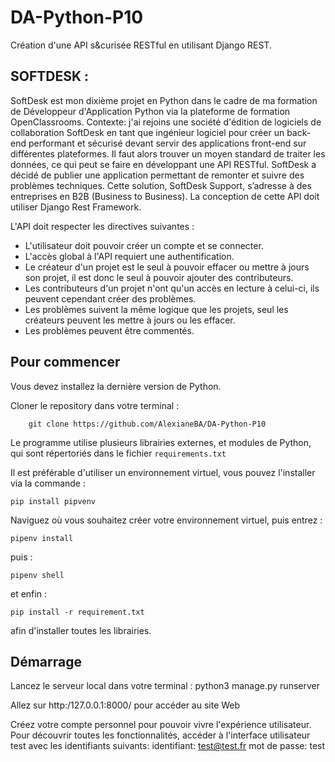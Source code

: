 # DA-Python-P10

Création d'une API s&curisée RESTful en utilisant Django REST.



## SOFTDESK :

SoftDesk est mon dixième projet en Python dans le cadre de ma formation de Développeur d'Application Python via la plateforme de formation OpenClassrooms.
Contexte:  j'ai rejoins une société d'édition de logiciels de collaboration SoftDesk en tant que ingénieur logiciel pour créer un back-end performant et sécurisé devant servir des applications front-end sur différentes plateformes. 
Il faut alors trouver un moyen standard de traiter les données, ce qui peut se faire en développant une API RESTful. 
SoftDesk a décidé de publier une application permettant de remonter et suivre des problèmes techniques. Cette solution, SoftDesk Support, s’adresse à des entreprises en B2B (Business to Business).
La conception de cette API doit utiliser Django Rest Framework.

L'API doit respecter les directives suivantes :

- L'utilisateur doit pouvoir créer un compte et se connecter.
- L'accès global à l'API requiert une authentification.
- Le créateur d'un projet est le seul à pouvoir effacer ou mettre à jours son projet, il est donc le seul à pouvoir ajouter des contributeurs.
- Les contributeurs d'un projet n'ont qu'un accès en lecture à celui-ci, ils peuvent cependant créer des problèmes.
- Les problèmes suivent la même logique que les projets, seul les créateurs peuvent les mettre à jours ou les effacer.
- Les problèmes peuvent être commentés.

## Pour commencer
Vous devez installez la dernière version de Python.

Cloner le repository dans votre terminal :

```
    git clone https://github.com/AlexianeBA/DA-Python-P10
```

Le programme utilise plusieurs librairies externes, et modules de Python, qui sont répertoriés dans le fichier ```requirements.txt```


Il est préférable d'utiliser un environnement virtuel, vous pouvez l'installer via la commande :  
```
pip install pipvenv
```
Naviguez où vous souhaitez créer votre environnement virtuel, puis entrez :

```
pipenv install
```
puis :
```
pipenv shell
```
et enfin :

```
pip install -r requirement.txt
```
afin d'installer toutes les librairies.

## Démarrage
Lancez le serveur local dans votre terminal :
python3 manage.py runserver

Allez sur http:/127.0.0.1:8000/ pour accéder au site Web

Créez votre compte personnel pour pouvoir vivre l'expérience utilisateur.
Pour découvrir toutes les fonctionnalités, accéder à l'interface utilisateur test avec les identifiants suivants:
identifiant: test@test.fr
mot de passe: test
